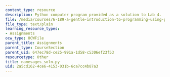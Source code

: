 ```yaml
---
content_type: resource
description: Python computer program provided as a solution to Lab 4.
file: /media/courses/6-189-a-gentle-introduction-to-programming-using-python-january-iap-2008/2a5cd1624ce64153031b6ca7cc4b87a3_namesages_soln.py
file_type: text/plain
learning_resource_types:
- Assignments
ocw_type: OCWFile
parent_title: Assignments
parent_type: CourseSection
parent_uid: 647ec78d-ce25-991a-1d58-c5306ef23f53
resourcetype: Other
title: namesages_soln.py
uid: 2a5cd162-4ce6-4153-031b-6ca7cc4b87a3
---
```

